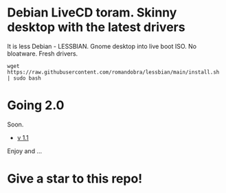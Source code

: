 # Debian LiveCD toram. Skinny desktop with the latest drivers

It is less Debian - LESSBIAN.
Gnome desktop into live boot ISO. No bloatware. Fresh drivers.

`wget https://raw.githubusercontent.com/romandobra/lessbian/main/install.sh | sudo bash`

# Going 2.0
Soon.
* [v 1.1](https://github.com/romandobra/lessbian/tree/1.1)

Enjoy and ...
# Give a star to this repo!
